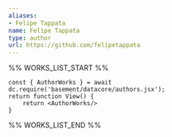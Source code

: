 ```yaml
---
aliases:
- Felipe Tappata
name: Felipe Tappata
type: author
url: https://github.com/felipetappata
---
```



%% WORKS_LIST_START %%

```datacorejsx
const { AuthorWorks } = await dc.require('basement/datacore/authors.jsx');
return function View() {
    return <AuthorWorks/>
}
```
%% WORKS_LIST_END %%